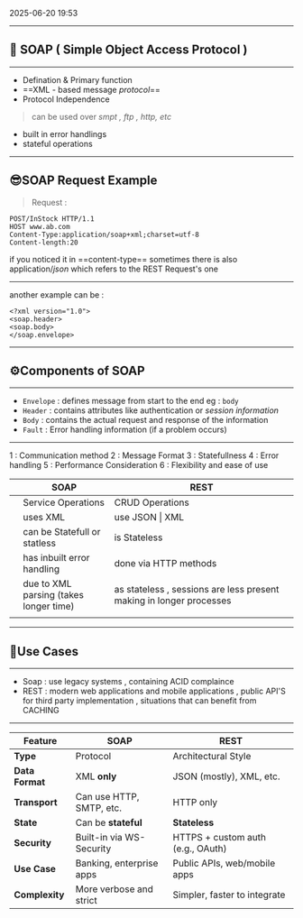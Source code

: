 2025-06-20 19:53

---


## 🫧 SOAP ( **Simple Object Access Protocol** )
---
- Defination & Primary function
- ==XML - based message *protocol*==
- Protocol Independence 

> can be used over *smpt , ftp , http, etc*

-  built in error handlings 
- stateful operations
---

## 😎SOAP Request **Example**

> Request : 

```
POST/InStock HTTP/1.1
HOST www.ab.com
Content-Type:application/soap+xml;charset=utf-8
Content-length:20
```

if you noticed it in ==content-type== sometimes there is also application/*json* which refers to the REST Request's one

---

another example can be : 

```
<?xml version="1.0">
<soap.header>
<soap.body>
</soap.envelope>
```

---
## ⚙️Components of **SOAP**
---
* `Envelope` : defines message from start to the end eg : `body`
* `Header` : contains attributes like authentication or *session information*
* `Body` : contains the actual request and response of the information
* `Fault` : Error handling information (if a problem occurs) 
---

1 : Communication method
2 : Message Format 
3 : Statefullness
4 : Error handling
5 : Performance Consideration
6 : Flexibility and ease of use

|     | SOAP                                       | REST                                                                |
| --- | ------------------------------------------ | ------------------------------------------------------------------- |
|     | Service Operations                         | CRUD Operations                                                     |
|     | uses XML                                   | use JSON \| XML                                                     |
|     | can be Statefull or statless               | is Stateless                                                        |
|     | has inbuilt error handling                 | done via HTTP methods                                               |
|     | due to XML parsing (takes <br>longer time) | as stateless , sessions are less present making in longer processes |
|     |                                            |                                                                     |

---
## 👥Use Cases
---
* Soap : use legacy systems , containing ACID complaince
* REST : modern web applications and mobile applications , public API'S 
  for third party implementation , situations that can benefit from CACHING
---

|Feature|SOAP|REST|
|---|---|---|
|**Type**|Protocol|Architectural Style|
|**Data Format**|XML **only**|JSON (mostly), XML, etc.|
|**Transport**|Can use HTTP, SMTP, etc.|HTTP only|
|**State**|Can be **stateful**|**Stateless**|
|**Security**|Built-in via WS-Security|HTTPS + custom auth (e.g., OAuth)|
|**Use Case**|Banking, enterprise apps|Public APIs, web/mobile apps|
|**Complexity**|More verbose and strict|Simpler, faster to integrate|
